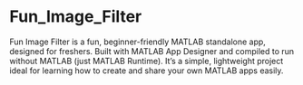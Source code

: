 # Fun_Image_Filter
Fun Image Filter is a fun, beginner-friendly MATLAB standalone app, designed for freshers. Built with MATLAB App Designer and compiled to run without MATLAB (just MATLAB Runtime). It’s a simple, lightweight project ideal for learning how to create and share your own MATLAB apps easily.
